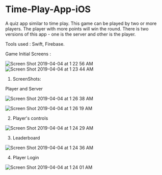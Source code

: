 # Time-Play-App-iOS

A quiz app similar to time play. This game can be played by two or more players. 
The player with more points will win the round.
There is two versions of this app - one is the server and other is the player.


Tools used :
Swift,
Firebase.

Game Initial Screens :

![Screen Shot 2019-04-04 at 1 22 56 AM](https://user-images.githubusercontent.com/25814205/55531737-59d9fa80-5679-11e9-840f-7eccc25bd119.png)
![Screen Shot 2019-04-04 at 1 23 44 AM](https://user-images.githubusercontent.com/25814205/55531738-5a729100-5679-11e9-87b8-b4638d1faa48.png)

1. ScreenShots:

Player and Server

![Screen Shot 2019-04-04 at 1 26 38 AM](https://user-images.githubusercontent.com/25814205/55531548-dae4c200-5678-11e9-8e57-80b24712ace7.png)

![Screen Shot 2019-04-04 at 1 26 19 AM](https://user-images.githubusercontent.com/25814205/55531549-dae4c200-5678-11e9-92ee-5e43211b3405.png)

2. Player's controls

![Screen Shot 2019-04-04 at 1 24 29 AM](https://user-images.githubusercontent.com/25814205/55531617-17b0b900-5679-11e9-978a-ad2e1bf7f24d.png)

3. Leaderboard

![Screen Shot 2019-04-04 at 1 24 36 AM](https://user-images.githubusercontent.com/25814205/55531625-1d0e0380-5679-11e9-8298-33b4931d973e.png)

4. Player Login

![Screen Shot 2019-04-04 at 1 24 01 AM](https://user-images.githubusercontent.com/25814205/55531701-40d14980-5679-11e9-970e-618922a5fa95.png)
